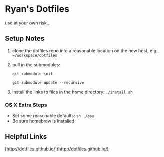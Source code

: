 Ryan's Dotfiles
===============

use at your own risk...


## Setup Notes

1. clone the dotfiles repo into a reasonable location on the new host,
e.g., ```~/workspace/dotfiles```


2. pull in the submodules:

    ```git submodule init```

    ```git submodule update --recursive```


3. install the links to files in the home directory: ```./install.sh``` 

### OS X Extra Steps
* Set some reasonable defaults: ```sh ./osx```
* Be sure homebrew is installed

## Helpful Links

[http://dotfiles.github.io/](http://dotfiles.github.io/)

